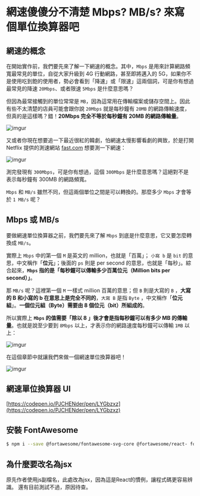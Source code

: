 # 網速傻傻分不清楚 Mbps? MB/s? 來寫個單位換算器吧

## 網速的概念

在開始實作前，我們要先來了解一下網速的概念。其中，`Mbps` 是用來計算網路頻寬最常見的單位，自從大家升級到 4G 行動網路，甚至即將邁入的 5G，如果你不是使用吃到飽的使用者，勢必會看到「降速」或「限速」這兩個詞，可是你有想過最常見的降速 `20Mbps`、或者限速 `5Mbps` 是什麼意思嗎？

但因為最常接觸到的單位常常是 `MB`，因為這常用在傳輸檔案或儲存空間上。因此有些不太清楚的店員可能會跟你說 `20Mbps` 就是每秒鐘有 `20MB` 的網路傳輸速度，但真的是這樣嗎？錯！**20Mbps 完全不等於每秒鐘有 20MB 的網路傳輸量**。

![imgur](https://i.imgur.com/H9dBJNF.png)

又或者你現在想要追一下最近很紅的韓劇，怕網速太慢影響看劇的興致，於是打開 Netflix 提供的測速網站 [fast.com](https://fast.com/) 想要測一下網速：

![imgur](https://i.imgur.com/87jdVjv.png)

測完發現有 `300Mbps`，可是你有想過，這個 `300Mbps` 是什麼意思嗎？這絕對不是表示每秒鐘有 300MB 的網路頻寬。

`Mbps` 和 `MB/s` 雖然不同，但這兩個單位之間是可以轉換的。那麼多少 `Mbps` 才會等於 `1 MB/s` 呢？

## Mbps 或 MB/s

要做網速單位換算器之前，我們要先來了解 `Mbps` 到底是什麼意思，它又要怎麼轉換成 `MB/s`。

實際上 `Mbps` 中的第一個 `M` 是英文的 million，也就是「百萬」； `小寫 b` 是 `bit` 的意思，中文稱作「**位元**」；後面的 `ps` 則是 per second 的意思，也就是「每秒」。綜合起來，**`Mbps` 指的是「每秒鐘可以傳輸多少百萬位元（Million bits per second）」**。

那 `MB/s` 呢？這裡第一個 `M` 一樣式 million 百萬的意思；但 `B` 則是大寫的 `B` ，**大寫的 B 和小寫的 b 在意思上是完全不同的**，`大寫 B` 是指 `Byte` ，中文稱作「**位元組**」。**一個位元組（Byte）需要由 8 個位元（bit）所組成的**。

所以實際上 **`Mbps` 的值需要「除以 8 」後才會是指每秒鐘可以有多少 MB 的傳輸量**。也就是說至少要到 `8Mbps` 以上，才表示你的網路速度每秒鐘可以傳輸 `1MB` 以上：

![imgur](https://i.imgur.com/4Uglubs.png)

在這個章節中就讓我們來做一個網速單位換算器吧！

![imgur](https://i.imgur.com/YuQvUMP.png)

## 網速單位換算器 UI

[https://codepen.io/PJCHENder/pen/LYGbzxz](https://codepen.io/PJCHENder/pen/LYGbzxz)

## 安裝 FontAwesome

```bash
$ npm i --save @fortawesome/fontawesome-svg-core @fortawesome/react- fontawesome @fortawesome/free-regular-svg-icons @fortawesome/free- brands-svg-icons @fortawesome/free-solid-svg-icons
```

## 為什麼要改名為jsx
原先作者使用js副檔名，此處改為jsx，因為這是React的慣例，讓程式碼更容易辨識。
還有目前測試不過，原因待查。